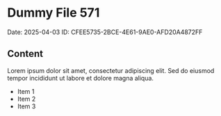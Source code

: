# Dummy File 571

Date: 2025-04-03
ID: CFEE5735-2BCE-4E61-9AE0-AFD20A4872FF

## Content

Lorem ipsum dolor sit amet, consectetur adipiscing elit.
Sed do eiusmod tempor incididunt ut labore et dolore magna aliqua.

* Item 1
* Item 2
* Item 3

